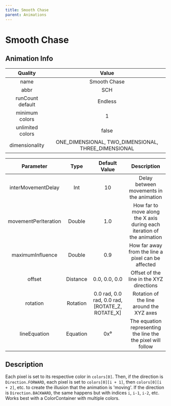 ```yaml
---
title: Smooth Chase
parent: Animations
---
```


<!-- THIS FILE IS AUTOMATICALLY GENERATED -->
<!-- MAKE CHANGES TO THE AnimationInfo INSTANCE ASSOCIATED WITH THIS ANIMATION -->

# Smooth Chase

## Animation Info

|Quality|Value|
|:-:|:-:|
|name|Smooth Chase|
|abbr|SCH|
|runCount default|Endless|
|minimum colors|1|
|unlimited colors|false|
|dimensionality|ONE_DIMENSIONAL, TWO_DIMENSIONAL, THREE_DIMENSIONAL|

|Parameter|Type|Default Value|Description|
|:-:|:-:|:-:|:-:|
|interMovementDelay|Int|10|Delay between movements in the animation|
|movementPerIteration|Double|1.0|How far to move along the X axis during each iteration of the animation|
|maximumInfluence|Double|0.9|How far away from the line a pixel can be affected|
|offset|Distance|0.0, 0.0, 0.0|Offset of the line in the XYZ directions|
|rotation|Rotation|0.0 rad, 0.0 rad, 0.0 rad, [ROTATE_Z, ROTATE_X]|Rotation of the line around the XYZ axes|
|lineEquation|Equation|0x⁰|The equation representing the line the the pixel will follow|

## Description
Each pixel is set to its respective color in `colors[0]`.
Then, if the direction is `Direction.FORWARD`, each pixel is set to `colors[0][i + 1]`, then `colors[0][i + 2]`, etc. to create the illusion that the animation is 'moving'.
If the direction is `Direction.BACKWARD`, the same happens but with indices `i`, `i-1`, `i-2`, etc.
Works best with a ColorContainer with multiple colors.

